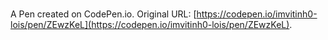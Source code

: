 # 

A Pen created on CodePen.io. Original URL: [https://codepen.io/imvitinh0-lois/pen/ZEwzKeL](https://codepen.io/imvitinh0-lois/pen/ZEwzKeL).

